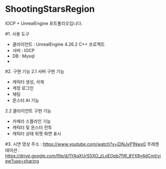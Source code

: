 # ShootingStarsRegion
 IOCP + UnrealEngine 포트폴리오입니다.


#1. 사용 도구
 - 클라이언트 : UnrealEngine 4.26.2 C++ 프로젝트
 - 서버 : IOCP
 - DB : Mysql
 - 

#2. 구현 기능
 2.1 서버 구현 기능
   - 캐릭터 생성, 삭제
   - 계정 로그인
   - 채팅
   - 몬스터 AI 기능
 
 2.2 클라이언트 구현 기능
   - 카메라 스플라인 기능
   - 캐릭터 및 몬스터 전투
   - 캐릭터 상태 위젯 화면 표시


#3. 시연 영상
  주소 : https://www.youtube.com/watch?v=iDNJvP1Nwx0
  프레젠테이션 : https://drive.google.com/file/d/1YAqXUrS5XO_zLoEOpb7fW_8YX8y6dCml/view?usp=sharing
